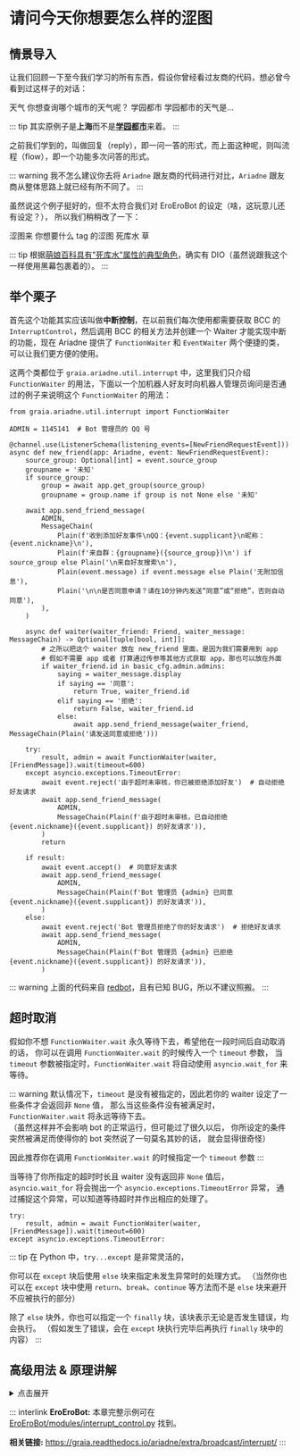 # 请问今天你想要怎么样的涩图

## 情景导入

让我们回顾一下至今我们学习的所有东西，假设你曾经看过友商的代码，想必曾今看到过这样子的对话：

<ChatWindow title="Graia Framework Community">
  <ChatMsg name="GraiaX" onright>天气</ChatMsg>
  <ChatMsg name="EroEroBot" avatar="/avatar/ero.webp">你想查询哪个城市的天气呢？</ChatMsg>
  <ChatMsg name="GraiaX" onright>学园都市</ChatMsg>
  <ChatMsg name="EroEroBot" avatar="/avatar/ero.webp">学园都市的天气是...</ChatMsg>
</ChatWindow>

::: tip
其实原例子是**上海**而不是[**学园都市**](https://zh.moegirl.org.cn/%E5%AD%A6%E5%9B%AD%E9%83%BD%E5%B8%82)来着。
:::

之前我们学到的，叫做回复（reply），即一问一答的形式，而上面这种呢，则叫流程（flow），即一个功能多次问答的形式。

::: warning
我不怎么建议你去将 `Ariadne` 跟友商的代码进行对比，`Ariadne` 跟友商从整体思路上就已经有所不同了。
:::

虽然说这个例子挺好的，但不太符合我们对 EroEroBot 的设定（<Curtain>啥，这玩意儿还有设定？</Curtain>），
所以我们稍稍改了一下：

<ChatWindow title="Graia Framework Community">
  <ChatMsg name="GraiaX" onright>涩图来</ChatMsg>
  <ChatMsg name="EroEroBot" avatar="/avatar/ero.webp">你想要什么 tag 的涩图</ChatMsg>
  <ChatMsg name="GraiaX" onright>死库水</ChatMsg>
  <ChatImg name="EroEroBot" avatar="/avatar/ero.webp" src="/images/guide/high_DIO.webp"></ChatImg>
  <ChatMsg name="GraiaX" onright>草</ChatMsg>
</ChatWindow>

::: tip
根据[萌娘百科具有"死库水"属性的典型角色](https://zh.moegirl.org.cn/死库水#具有本属性的典型角色)，确实有 DIO（<Curtain>虽然说跟我这个一样使用黑幕包裹着的</Curtain>）。
:::

## 举个栗子

首先这个功能其实应该叫做**中断控制**，在以前我们每次使用都需要获取 BCC
的 `InterruptControl`，然后调用 BCC 的相关方法并创建一个 Waiter 才能实现中断的功能，现在
Ariadne 提供了 `FunctionWaiter` 和 `EventWaiter` 两个便捷的类，可以让我们更方便的使用。

这两个类都位于 `graia.ariadne.util.interrupt` 中，这里我们只介绍 `FunctionWaiter`
的用法，下面以一个加机器人好友时向机器人管理员询问是否通过的例子来说明这个 `FunctionWaiter` 的用法：

```python{23-33,35-37}
from graia.ariadne.util.interrupt import FunctionWaiter

ADMIN = 1145141  # Bot 管理员的 QQ 号

@channel.use(ListenerSchema(listening_events=[NewFriendRequestEvent]))
async def new_friend(app: Ariadne, event: NewFriendRequestEvent):
    source_group: Optional[int] = event.source_group
    groupname = '未知'
    if source_group:
        group = await app.get_group(source_group)
        groupname = group.name if group is not None else '未知'

    await app.send_friend_message(
        ADMIN,
        MessageChain(
            Plain(f'收到添加好友事件\nQQ：{event.supplicant}\n昵称：{event.nickname}\n'),
            Plain(f'来自群：{groupname}({source_group})\n') if source_group else Plain('\n来自好友搜索\n'),
            Plain(event.message) if event.message else Plain('无附加信息'),
            Plain('\n\n是否同意申请？请在10分钟内发送“同意”或“拒绝”，否则自动同意'),
        ),
    )

    async def waiter(waiter_friend: Friend, waiter_message: MessageChain) -> Optional[tuple[bool, int]]:
        # 之所以把这个 waiter 放在 new_friend 里面，是因为我们需要用到 app
        # 假如不需要 app 或者 打算通过传参等其他方式获取 app，那也可以放在外面
        if waiter_friend.id in basic_cfg.admin.admins:
            saying = waiter_message.display
            if saying == '同意':
                return True, waiter_friend.id
            elif saying == '拒绝':
                return False, waiter_friend.id
            else:
                await app.send_friend_message(waiter_friend, MessageChain(Plain('请发送同意或拒绝')))

    try:
        result, admin = await FunctionWaiter(waiter, [FriendMessage]).wait(timeout=600)
    except asyncio.exceptions.TimeoutError:
        await event.reject('由于超时未审核，你已被拒绝添加好友')  # 自动拒绝好友请求
        await app.send_friend_message(
            ADMIN,
            MessageChain(Plain(f'由于超时未审核，已自动拒绝 {event.nickname}({event.supplicant}) 的好友请求')),
        )
        return

    if result:
        await event.accept()  # 同意好友请求
        await app.send_friend_message(
            ADMIN,
            MessageChain(Plain(f'Bot 管理员 {admin} 已同意 {event.nickname}({event.supplicant}) 的好友请求')),
        )
    else:
        await event.reject('Bot 管理员拒绝了你的好友请求')  # 拒绝好友请求
        await app.send_friend_message(
            ADMIN,
            MessageChain(Plain(f'Bot 管理员 {admin} 已拒绝 {event.nickname}({event.supplicant}) 的好友请求')),
        )
```

::: warning
上面的代码来自 [redbot](https://github.com/Redlnn/redbot/blob/master/core_modules/bot_manage.py)，且有已知
BUG，所以不建议照搬。
:::

## 超时取消

假如你不想 `FunctionWaiter.wait` 永久等待下去，希望他在一段时间后自动取消的话，
你可以在调用 `FunctionWaiter.wait` 的时候传入一个 `timeout` 参数，
当 `timeout` 参数被指定时，`FunctionWaiter.wait` 将自动使用 `asyncio.wait_for` 来等待。

::: warning
默认情况下，`timeout` 是没有被指定的，因此若你的 waiter 设定了一些条件才会返回非 `None` 值，
那么当这些条件没有被满足时，`FunctionWaiter.wait` 将永远等待下去。  
（虽然这样并不会影响 bot 的正常运行，但可能过了很久以后，
你所设定的条件突然被满足而使得你的 bot 突然说了一句莫名其妙的话，
就会显得很奇怪）

因此推荐你在调用 `FunctionWaiter.wait` 的时候指定一个 `timeout` 参数
:::

当等待了你所指定的超时时长且 waiter 没有返回非 `None` 值后，
`asyncio.wait_for` 将会抛出一个 `asyncio.exceptions.TimeoutError` 异常，
通过捕捉这个异常，可以知道等待超时并作出相应的处理了。

```python{2}
try:
    result, admin = await FunctionWaiter(waiter, [FriendMessage]).wait(timeout=600)
except asyncio.exceptions.TimeoutError:
```

::: tip
在 Python 中，`try...except` 是非常灵活的，

你可以在 `except` 块后使用 `else` 块来指定未发生异常时的处理方式。
（当然你也可以在 `except` 块中使用 `return`、`break`、`continue` 等方法而不是 `else` 块来避开不应被执行的部分）

除了 `else` 块外，你也可以指定一个 `finally` 块，该块表示无论是否发生错误，均会执行。
（假如发生了错误，会在 `except` 块执行完毕后再执行 `finally` 块中的内容）
:::

## 高级用法 & 原理讲解

<details>
<summary style="cursor: pointer">点击展开</summary>

### 通过一个类创建 `Waiter`

```python
import asyncio

from graia.ariadne.message.parser.base import MatchContent
from graia.broadcast.interrupt import InterruptControl
from graia.broadcast.interrupt.waiter import Waiter
from graia.saya import Channel, Saya

saya = Saya.current()
channel = Channel.current()
inc = InterruptControl(saya.broadcast)  # type: ignore


class SetuTagWaiter(Waiter.create([GroupMessage])):
    "涩图 tag 接收器"

    def __init__(self, group: Union[Group, int], member: Union[Member, int]):
        self.group = group if isinstance(group, int) else group.id
        self.member = member if isinstance(member, int) else member.id

    async def detected_event(self, group: Group, member: Member, message: MessageChain):
        if self.group == group.id and self.member == member.id:
            return message


async def setu(tag: List[str]) -> bytes:
    # 都说了，涩图 api 可是至宝，怎么可能轻易给你
    return Path("src/dio.jpg").read_bytes()


@channel.use(
    ListenerSchema(
        listening_events=[GroupMessage],
        decorators=[MatchContent("涩图来")],
    )
)
async def ero(app: Ariadne, group: Group, member: Member, message: MessageChain):
    await app.send_message(group, MessageChain("你想要什么 tag 的涩图"))
    try:
        ret_msg = await inc.wait(SetuTagWaiter(group, member), timeout=10)  # 强烈建议设置超时时间否则将可能会永远等待
    except asyncio.TimeoutError:
        await app.send_message(group, MessageChain("你说话了吗？"))
    else:
        await app.send_message(
            group,
            MessageChain(
                Plain(f"涩图 tag: {ret_msg.asDisplay()}"),
                Image(data_bytes=Path("data", "imgs", "graiax.png").read_bytes()),
            ),
        )
```

### 通过函数创建 `Waiter`

你觉不觉得，仅仅是为了一个 `Waiter` 而大费周章的创建一个类太麻烦了，那么事实上，你也可以通过创建局部函数来达到相同效果哦。

```python
from graia.ariadne.message.parser.base import MatchContent
from graia.broadcast.interrupt import InterruptControl
from graia.broadcast.interrupt.waiter import Waiter

saya = Saya.current()
channel = Channel.current()
inc = InterruptControl(saya.broadcast)  # type: ignore


async def setu(tag: List[str]) -> bytes:
    # 都说了，涩图 api 可是至宝，怎么可能轻易给你
    return Path("src/dio.jpg").read_bytes()


@channel.use(
    ListenerSchema(
        listening_events=[GroupMessage],
        decorators=[MatchContent("涩图来")]
    )
)
async def ero(app: Ariadne, group: Group, member: Member, message: MessageChain):
    await app.send_message(group, MessageChain("你想要什么 tag 的涩图"))

    @Waiter.create_using_function([GroupMessage])
    async def setu_tag_waiter(g: Group, m: Member, msg: MessageChain):
        if group.id == g.id and member.id == m.id:
            return msg

    ret_msg = await inc.wait(setu_tag_waiter, timeout=10)  # 强烈建议设置超时时间否则将可能会永远等待
    await app.send_message(
        group,
        MessageChain(Image(data_bytes=await setu(ret_msg.split()))),  # 这里的括号多得离谱是吧
    )
```

::: tsukkomi
事实上，因为相关文档的缺失，
通过创建局部函数来创建 `Waiter` 的方法在很长一段时间，
都被社区成员认为是唯一构建 `Waiter` 的办法，
直到该章节被创建……
:::

### 原理讲解

首先我们先把目光着重放在这个 `SetuTagWaiter` 上面：

```python
class SetuTagWaiter(Waiter.create([GroupMessage])):
    "涩图 tag 接收器"

    def __init__(self, group: Union[Group, int], member: Union[Member, int]):
        self.group = group if isinstance(group, int) else group.id
        self.member = member if isinstance(member, int) else member.id

    async def detected_event(group: Group, member: Member, message: MessageChain):
        if self.group == group.id and self.member == member.id:
            return message
```

首先是第一行的 `Waiter.create([GroupMessage])`，假设我们翻阅过其文档，就会知道，
在这里传递的消息，其实跟我们一般填写在 `Listener` 里面的参数是一样的。

```python
def create(
    cls,
    listening_events: List[Type[Dispatchable]],
    using_dispatchers: List[T_Dispatcher] = None,
    using_decorators: List[Decorator] = None,
    priority: int = 15,  # 默认情况下都是需要高于默认 16 的监听吧...
    block_propagation: bool = False,
) -> Type["Waiter"]:
```

事实上，`Waiter` 的原理很简单。

当你调用 `inc.wait` 的时候，BCC 内将会新增一个 `Listener`，其行为跟其他 `Listener` 一模一样，
但是不一样的是，当这个 `Listener` 的返回值不为 `None` 时，该 `Listener` 将会自动删除。

::: tip
假设你真的很想返回一个 `None`，你可以从 `graia.broadcast.entities.signatures` 中导入 `Force`，
然后返回 `Force(None)`。
:::

关于 `Listener` 构建时候的参数我们应该扯了挺多的了，不过有几个参数我们在之前并没有扯到，
那就是 `priority` 和 `block_propagation`。

#### 优先级（priority）

事实上，每一个 Listener 都有其优先级，事实上，你可以通过调节优先级数字来调整。

比如说只有在优先级为 15 的 Listener 处理完，优先级为 16 的 Listener 才会开始运行。

::: tip

- `Listener` 的默认优先级是 16
- `Waiter` 的默认优先级是 15

在统一优先级的情况下，函数将会通过交给 `asyncio.gather` 处理。
:::

::: warning
由于使用了 Saya，本小节可能较为突兀（该部分写的时候没有使用 Saya）。  
此处的 **Listener** 可以理解为 **ListenerSchema**，
其本来所指为 `@bcc.reciver` 里的 **Listener**（即事件监听器）
:::

#### ExecutionStop 与 PropagationCancelled 的故事

回想一下[第 11 章](./depend.md)的内容，你应该还记得 `ExecutionStop` 这个错误吧。

> 在 `broadcast` 接到 `ExecutionStop` 错误之后，将会中断这个 `Listener` 的运行。

事实上，除了 `ExecutionStop`，还有一个特殊的错误，叫做 `PropagationCancelled`。
这个错误跟 `ExecutionStop` 一样，在该错误被抛出之后，就会停止该 `Listener` 的运行。
不过不同的是，这个错误将会阻止所有优先级在他后面的 `Listener` 运行。

正是因为这样，出现了这个骚操作：

::: tip
你在 `Listener` 里面报 `PropagationCancelled`，也会阻止后面优先级的 `Listener` 运行。
:::

而 `Waiter.create` 的 `block_propagation` 就是 `PropagationCancelled` 的开关。
假设 `block_propagation` 为 True，则当接收到所需要的消息的时候，就会抛出 `PropagationCancelled` 错误。

</details>

::: interlink
**EroEroBot:** 本章完整示例可在 [EroEroBot/modules/interrupt_control.py](https://github.com/GraiaCommunity/EroEroBot/blob/master/modules/interrupt_control.py) 找到。

**相关链接:** <https://graia.readthedocs.io/ariadne/extra/broadcast/interrupt/>
:::
